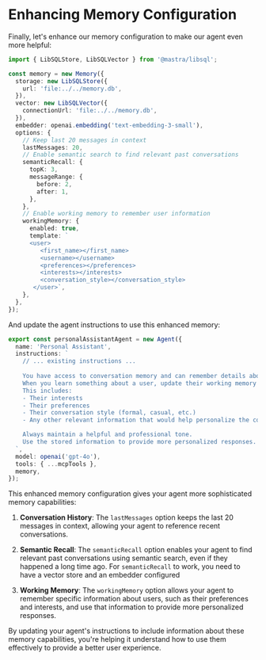 # Enhancing Memory Configuration

Finally, let's enhance our memory configuration to make our agent even more helpful:

```typescript
import { LibSQLStore, LibSQLVector } from '@mastra/libsql';

const memory = new Memory({
  storage: new LibSQLStore({
    url: 'file:../../memory.db',
  }),
  vector: new LibSQLVector({
    connectionUrl: 'file:../../memory.db',
  }),
  embedder: openai.embedding('text-embedding-3-small'),
  options: {
    // Keep last 20 messages in context
    lastMessages: 20,
    // Enable semantic search to find relevant past conversations
    semanticRecall: {
      topK: 3,
      messageRange: {
        before: 2,
        after: 1,
      },
    },
    // Enable working memory to remember user information
    workingMemory: {
      enabled: true,
      template: `
      <user>
         <first_name></first_name>
         <username></username>
         <preferences></preferences>
         <interests></interests>
         <conversation_style></conversation_style>
       </user>`,
    },
  },
});
```

And update the agent instructions to use this enhanced memory:

```typescript
export const personalAssistantAgent = new Agent({
  name: 'Personal Assistant',
  instructions: `
    // ... existing instructions ...
    
    You have access to conversation memory and can remember details about users.
    When you learn something about a user, update their working memory using the appropriate tool.
    This includes:
    - Their interests
    - Their preferences
    - Their conversation style (formal, casual, etc.)
    - Any other relevant information that would help personalize the conversation

    Always maintain a helpful and professional tone.
    Use the stored information to provide more personalized responses.
  `,
  model: openai('gpt-4o'),
  tools: { ...mcpTools },
  memory,
});
```

This enhanced memory configuration gives your agent more sophisticated memory capabilities:

1. **Conversation History**: The `lastMessages` option keeps the last 20 messages in context, allowing your agent to reference recent conversations.

2. **Semantic Recall**: The `semanticRecall` option enables your agent to find relevant past conversations using semantic search, even if they happened a long time ago. For `semanticRecall` to work, you need to have a vector store and an embedder configured

3. **Working Memory**: The `workingMemory` option allows your agent to remember specific information about users, such as their preferences and interests, and use that information to provide more personalized responses.

By updating your agent's instructions to include information about these memory capabilities, you're helping it understand how to use them effectively to provide a better user experience.
